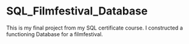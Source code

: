 # SQL_Filmfestival_Database
 This is my final project from my SQL certificate course. I constructed a functioning  Database for a filmfestival.
